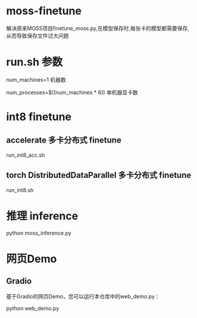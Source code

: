 # moss-finetune

解决原来MOSS项目finetune_moss.py,在模型保存时,每张卡的模型都需要保存,从而导致保存文件过大问题


# run.sh 参数

num_machines=1   机器数

num_processes=$((num_machines * 6))  单机器显卡数

# int8 finetune

## accelerate 多卡分布式 finetune

run_int8_acc.sh

## torch  DistributedDataParallel 多卡分布式 finetune

run_int8.sh

# 推理 inference

python moss_inference.py


# 网页Demo

## Gradio

基于Gradio的网页Demo，您可以运行本仓库中的web_demo.py：

python web_demo.py

